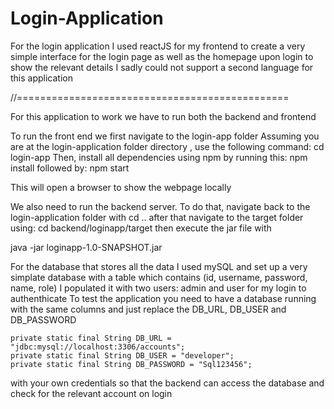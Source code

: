 # Login-Application
For the login application I used reactJS for my frontend to create a very simple interface for the login page as well as the homepage upon login to show the relevant details
I sadly could not support a second language for this application

//===============================================

For this application to work we have to run both the backend and frontend

To run the front end we first navigate to the login-app folder
Assuming you are at the login-application folder directory , use the following command: cd  login-app
Then, install all dependencies using npm by running this:
npm install
followed by:
npm start

This will open a browser to show the webpage locally

We also need to run the backend  server. To do that, navigate back to the login-application folder with cd ..
after that navigate to the target folder using:
cd backend/loginapp/target
then execute the jar file with 

java -jar loginapp-1.0-SNAPSHOT.jar

For the database that stores all the data I used mySQL and set up a very simplate database with a table which contains (id, username, password, name, role)
I populated it with two users: admin and user for my login to authenthicate
To test the application you need to have a database running with the same columns and just replace the DB_URL, DB_USER and DB_PASSWORD 

    private static final String DB_URL = "jdbc:mysql://localhost:3306/accounts";
    private static final String DB_USER = "developer";
    private static final String DB_PASSWORD = "Sql123456";

with your own credentials so that the backend can access the database and check for the relevant account on login
